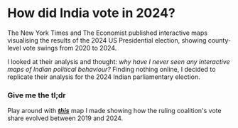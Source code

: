 # How did India vote in 2024?

The New York Times and The Economist published interactive maps visualising the results of the 2024 US Presidential election, showing county-level vote swings from 2020 to 2024.  

I looked at their analysis and thought: _why have I never seen any interactive maps of Indian political behaviour?_ Finding nothing online, I decided to replicate their analysis for the 2024 Indian parliamentary election.

### Give me the tl;dr
Play around with [***this***](https://indian-elections.netlify.app/nda_vote_swing.html) map I made showing how the ruling coalition's vote share evolved between 2019 and 2024.

